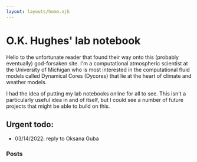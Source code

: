 ```yaml
---
layout: layouts/home.njk
---
```




# O.K. Hughes' lab notebook

Hello to the unfortunate reader that found their way onto this (probably eventually)
god-forsaken site. I'm a computational atmospheric scientist at the University of Michigan
who is most interested in the computational fluid models called Dynamical Cores (Dycores)
that lie at the heart of climate and weather models. 

I had the idea of putting my lab notebooks online for all to see. 
This isn't a particularly useful idea in and of itself, but I could
see a number of future projects that might be able to build on this.

## Urgent todo:
* 03/14/2022: reply to Oksana Guba

### Posts
